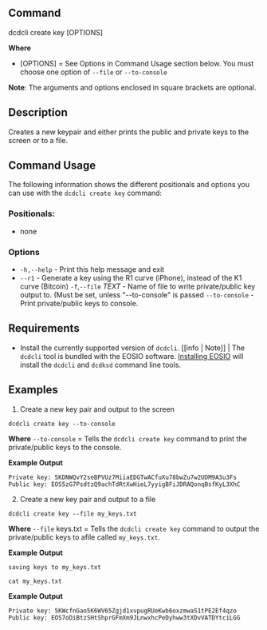 ## Command
dcdcli create key [OPTIONS]

**Where**
* [OPTIONS] = See Options in Command Usage section below. You must choose one option of `--file` or `--to-console`

**Note**: The arguments and options enclosed in square brackets are optional.

## Description
Creates a new keypair and either prints the public and private keys to the screen or to a file.

## Command Usage
The following information shows the different positionals and options you can use with the `dcdcli create key` command:

### Positionals:
- none
### Options
- `-h,--help` - Print this help message and exit
- `--r1` - Generate a key using the R1 curve (iPhone), instead of the K1 curve (Bitcoin)
`-f`,`--file` _TEXT_ - Name of file to write private/public key output to. (Must be set, unless "--to-console" is passed
`--to-console` - Print private/public keys to console.

## Requirements
* Install the currently supported version of `dcdcli`.
[[info | Note]]
| The `dcdcli` tool is bundled with the EOSIO software. [Installing EOSIO](../../00_install/index.md) will install the `dcdcli` and `dcdksd` command line tools.   

## Examples
1. Create a new key pair and output to the screen
```shell
dcdcli create key --to-console
```
**Where**
`--to-console` = Tells the `dcdcli create key` command to print the private/public keys to the console.

**Example Output**
```shell
Private key: 5KDNWQvY2seBPVUz7MiiaEDGTwACfuXu78bwZu7w2UDM9A3u3Fs
Public key: EOS5zG7PsdtzQ9achTdRtXwHieL7yyigBFiJDRAQonqBsfKyL3XhC
```

2. Create a new key pair and output to a file
```shell
dcdcli create key --file my_keys.txt 
```
**Where**
`--file` keys.txt = Tells the `dcdcli create key` command to output the private/public keys to  afile called `my_keys.txt`.

**Example Output**
```shell
saving keys to my_keys.txt
```

```shell
cat my_keys.txt
```

**Example Output**
```shell
Private key: 5KWcfnGao5K6WV65Zgjd1xvpugRUeKwb6oxzmwaS1tPE2Ef4qzo
Public key: EOS7oDiBtzSHtShprGFmXm9JLnwxhcPeDyhww3tXDvVATDYtciLGG
```
